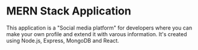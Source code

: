 # MERN Stack Application

This application is a "Social media platform" for developers where you can make your own profile and extend it with varous information. It's created using Node.js, Express, MongoDB and React. 
